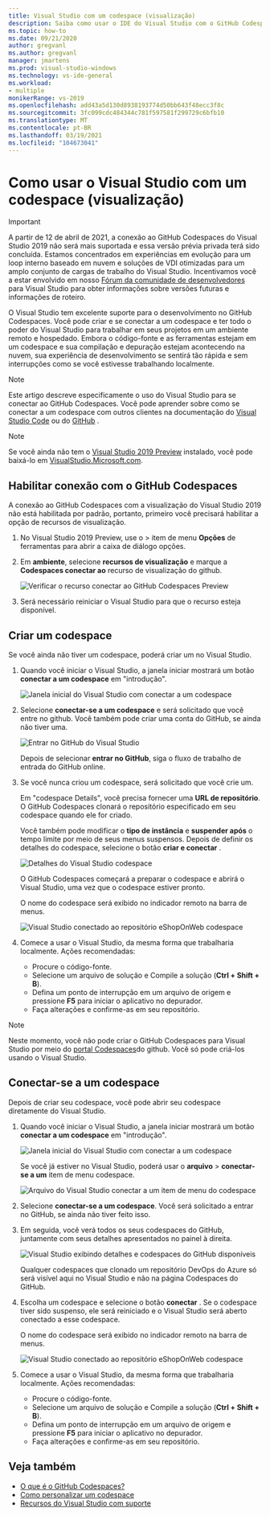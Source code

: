 ```yaml
---
title: Visual Studio com um codespace (visualização)
description: Saiba como usar o IDE do Visual Studio com o GitHub Codespaces para o desenvolvimento do Windows.
ms.topic: how-to
ms.date: 09/21/2020
author: gregvanl
ms.author: gregvanl
manager: jmartens
ms.prod: visual-studio-windows
ms.technology: vs-ide-general
ms.workload:
- multiple
monikerRange: vs-2019
ms.openlocfilehash: add43a5d130d8938193774d50bb643f48ecc3f8c
ms.sourcegitcommit: 3fc099cdc484344c781f597581f299729c6bfb10
ms.translationtype: MT
ms.contentlocale: pt-BR
ms.lasthandoff: 03/19/2021
ms.locfileid: "104673041"
---
```

# <a name="how-to-use-visual-studio-with-a-codespace-preview"></a>Como usar o Visual Studio com um codespace (visualização)

> [!Important] 
> A partir de 12 de abril de 2021, a conexão ao GitHub Codespaces do Visual Studio 2019 não será mais suportada e essa versão prévia privada terá sido concluída. Estamos concentrados em experiências em evolução para um loop interno baseado em nuvem e soluções de VDI otimizadas para um amplo conjunto de cargas de trabalho do Visual Studio. Incentivamos você a estar envolvido em nosso [Fórum da comunidade de desenvolvedores](https://developercommunity.visualstudio.com/home) para Visual Studio para obter informações sobre versões futuras e informações de roteiro. 

O Visual Studio tem excelente suporte para o desenvolvimento no GitHub Codespaces. Você pode criar e se conectar a um codespace e ter todo o poder do Visual Studio para trabalhar em seus projetos em um ambiente remoto e hospedado. Embora o código-fonte e as ferramentas estejam em um codespace e sua compilação e depuração estejam acontecendo na nuvem, sua experiência de desenvolvimento se sentirá tão rápida e sem interrupções como se você estivesse trabalhando localmente.

> [!NOTE]
> Este artigo descreve especificamente o uso do Visual Studio para se conectar ao GitHub Codespaces. Você pode aprender sobre como se conectar a um codespace com outros clientes na documentação do [Visual Studio Code](https://docs.github.com/github/developing-online-with-codespaces/connecting-to-your-codespace-from-visual-studio-code) ou do [GitHub](https://docs.github.com/github/developing-online-with-codespaces/developing-in-a-codespace) .

> [!NOTE]
> Se você ainda não tem o [Visual Studio 2019 Preview](https://aka.ms/vspreview) instalado, você pode baixá-lo em [VisualStudio.Microsoft.com](https://aka.ms/vspreview).

## <a name="enable-connect-to-github-codespaces"></a>Habilitar conexão com o GitHub Codespaces

A conexão ao GitHub Codespaces com a visualização do Visual Studio 2019 não está habilitada por padrão, portanto, primeiro você precisará habilitar a opção de recursos de visualização.

1. No Visual Studio 2019 Preview, use o   >  item de menu **Opções** de ferramentas para abrir a caixa de diálogo opções.

2. Em **ambiente**, selecione **recursos de visualização** e marque a **Codespaces conectar ao** recurso de visualização do github.

   ![Verificar o recurso conectar ao GitHub Codespaces Preview](media/connect-to-github-codespaces-preview-feature.png)

3. Será necessário reiniciar o Visual Studio para que o recurso esteja disponível.

## <a name="create-a-codespace"></a>Criar um codespace

Se você ainda não tiver um codespace, poderá criar um no Visual Studio.

1. Quando você iniciar o Visual Studio, a janela iniciar mostrará um botão **conectar a um codespace** em "introdução".

   ![Janela inicial do Visual Studio com conectar a um codespace](media/visual-studio-start-window.png)

2. Selecione **conectar-se a um codespace** e será solicitado que você entre no github. Você também pode criar uma conta do GitHub, se ainda não tiver uma.

   ![Entrar no GitHub do Visual Studio](media/visual-studio-sign-in-to-github.png)

   Depois de selecionar **entrar no GitHub**, siga o fluxo de trabalho de entrada do GitHub online.

3. Se você nunca criou um codespace, será solicitado que você crie um.

   Em "codespace Details", você precisa fornecer uma **URL de repositório**. O GitHub Codespaces clonará o repositório especificado em seu codespace quando ele for criado.

   Você também pode modificar o **tipo de instância** e **suspender após** o tempo limite por meio de seus menus suspensos. Depois de definir os detalhes do codespace, selecione o botão **criar e conectar** .

   ![Detalhes do Visual Studio codespace](media/visual-studio-codespace-details.png)

   O GitHub Codespaces começará a preparar o codespace e abrirá o Visual Studio, uma vez que o codespace estiver pronto.

   O nome do codespace será exibido no indicador remoto na barra de menus.

   ![Visual Studio conectado ao repositório eShopOnWeb codespace](media/visual-studio-eshoponweb-codespace.png)

4. Comece a usar o Visual Studio, da mesma forma que trabalharia localmente. Ações recomendadas:

   * Procure o código-fonte.
   * Selecione um arquivo de solução e Compile a solução (**Ctrl + Shift + B**).
   * Defina um ponto de interrupção em um arquivo de origem e pressione **F5** para iniciar o aplicativo no depurador.
   * Faça alterações e confirme-as em seu repositório.   

> [!NOTE]
> Neste momento, você não pode criar o GitHub Codespaces para Visual Studio por meio do [portal Codespaces](https://github.com/codespaces)do github. Você só pode criá-los usando o Visual Studio.

## <a name="connect-to-a-codespace"></a>Conectar-se a um codespace

Depois de criar seu codespace, você pode abrir seu codespace diretamente do Visual Studio.

1. Quando você iniciar o Visual Studio, a janela iniciar mostrará um botão **conectar a um codespace** em "introdução".

   ![Janela inicial do Visual Studio com conectar a um codespace](media/visual-studio-start-window.png)

   Se você já estiver no Visual Studio, poderá usar o **arquivo**  >  **conectar-se a um** item de menu codespace.

   ![Arquivo do Visual Studio conectar a um item de menu do codespace](media/visual-studio-file-connect-to-codespace.png)

2. Selecione **conectar-se a um codespace**. Você será solicitado a entrar no GitHub, se ainda não tiver feito isso.

3. Em seguida, você verá todos os seus codespaces do GitHub, juntamente com seus detalhes apresentados no painel à direita.

   ![Visual Studio exibindo detalhes e codespaces do GitHub disponíveis](media/visual-studio-connect-codespace.png)

   Qualquer codespaces que clonado um repositório DevOps do Azure só será visível aqui no Visual Studio e não na página Codespaces do GitHub.

4. Escolha um codespace e selecione o botão **conectar** . Se o codespace tiver sido suspenso, ele será reiniciado e o Visual Studio será aberto conectado a esse codespace.

   O nome do codespace será exibido no indicador remoto na barra de menus.

   ![Visual Studio conectado ao repositório eShopOnWeb codespace](media/visual-studio-eshoponweb-codespace.png)

5. Comece a usar o Visual Studio, da mesma forma que trabalharia localmente. Ações recomendadas:

   * Procure o código-fonte.
   * Selecione um arquivo de solução e Compile a solução (**Ctrl + Shift + B**).
   * Defina um ponto de interrupção em um arquivo de origem e pressione **F5** para iniciar o aplicativo no depurador.
   * Faça alterações e confirme-as em seu repositório.

<!-- TBD ## Suspend a codespace -->

<!-- TBD ## Disconnect from a codespace -->

## <a name="see-also"></a>Veja também

* [O que é o GitHub Codespaces?](codespaces-overview.md)
* [Como personalizar um codespace](customize-codespaces.md)
* [Recursos do Visual Studio com suporte](supported-features-codespaces.md)
